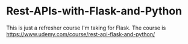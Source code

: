 # Rest-APIs-with-Flask-and-Python

This is just a refresher course I'm taking for Flask.
The course is https://www.udemy.com/course/rest-api-flask-and-python/
